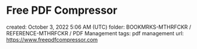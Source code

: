 # Free PDF Compressor

created: October 3, 2022 5:06 AM (UTC)
folder: BOOKMRKS-MTHRFCKR / REFERENCE-MTHRFCKR / PDF Management
tags: pdf management
url: https://www.freepdfcompressor.com